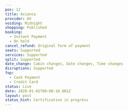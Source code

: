 ```yaml
---
pos: 12
title: Avianca
provider: AV
voiding: Midnight
shopping: Published
booking: 
  - Instant Payment
  - On hold
cancel_refund: Original form of payment
seats: Supported
services: Supported
split: Supported
date_change: Cabin changes, Date changes, Time changes
disruptions: Supported
fop:
  - Cash Payment
  - Credit Card
status: Live
date: 2020-01-01T00:00:10.001Z
layout: post
status_hint: Certification in progress
---
```

